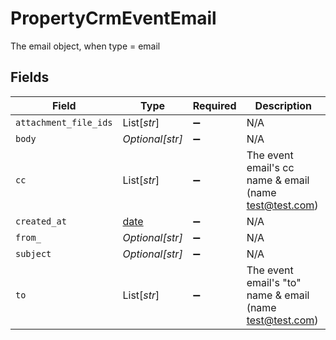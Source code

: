 # PropertyCrmEventEmail

The email object, when type = email


## Fields

| Field                                                                | Type                                                                 | Required                                                             | Description                                                          |
| -------------------------------------------------------------------- | -------------------------------------------------------------------- | -------------------------------------------------------------------- | -------------------------------------------------------------------- |
| `attachment_file_ids`                                                | List[*str*]                                                          | :heavy_minus_sign:                                                   | N/A                                                                  |
| `body`                                                               | *Optional[str]*                                                      | :heavy_minus_sign:                                                   | N/A                                                                  |
| `cc`                                                                 | List[*str*]                                                          | :heavy_minus_sign:                                                   | The event email's cc name & email (name <test@test.com>)             |
| `created_at`                                                         | [date](https://docs.python.org/3/library/datetime.html#date-objects) | :heavy_minus_sign:                                                   | N/A                                                                  |
| `from_`                                                              | *Optional[str]*                                                      | :heavy_minus_sign:                                                   | N/A                                                                  |
| `subject`                                                            | *Optional[str]*                                                      | :heavy_minus_sign:                                                   | N/A                                                                  |
| `to`                                                                 | List[*str*]                                                          | :heavy_minus_sign:                                                   | The event email's "to" name & email (name <test@test.com>)           |